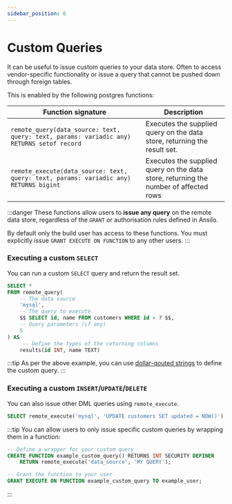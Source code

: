 ```yaml
---
sidebar_position: 6
---
```


# Custom Queries

It can be useful to issue custom queries to your data store.
Often to access vendor-specific functionality or issue a query that cannot be pushed down through foreign tables.

This is enabled by the following postgres functions:

| Function signature                                                                        | Description                                                                          |
| ----------------------------------------------------------------------------------------- | ------------------------------------------------------------------------------------ |
| `remote_query(data_source: text, query: text, params: variadic any) RETURNS setof record` | Executes the supplied query on the data store, returning the result set.             |
| `remote_execute(data_source: text, query: text, params: variadic any) RETURNS bigint`     | Executes the supplied query on the data store, returning the number of affected rows |

:::danger
These functions allow users to **issue any query** on the remote data store, regardless of the `GRANT` or authorisation
rules defined in Ansilo. 

By default only the build user has access to these functions. You must explicitly issue `GRANT EXECUTE ON FUNCTION`
to any other users.
:::

### Executing a custom `SELECT`

You can run a custom `SELECT` query and return the result set.

```sql
SELECT *
FROM remote_query(
    -- The data source 
    'mysql',
    -- The query to execute
    $$ SELECT id, name FROM customers WHERE id > ? $$,
    -- Query parameters (if any)
    5
) AS
     -- Define the types of the returning columns
    results(id INT, name TEXT)
```

:::tip
As per the above example, you can use [dollar-qouted strings](https://www.postgresql.org/docs/current/sql-syntax-lexical.html#SQL-SYNTAX-DOLLAR-QUOTING)
to define the custom query.
:::

### Executing a custom `INSERT`/`UPDATE`/`DELETE`

You can also issue other DML queries using `remote_execute`.

```sql
SELECT remote_execute('mysql', 'UPDATE customers SET updated = NOW()')
```

:::tip
You can allow users to only issue specific custom queries by wrapping them in a function:

```sql
-- Define a wrapper for your custom query
CREATE FUNCTION example_custom_query() RETURNS INT SECURITY DEFINER
    RETURN remote_execute('data_source', 'MY QUERY');

-- Grant the function to your user
GRANT EXECUTE ON FUNCTION example_custom_query TO example_user;
```
:::